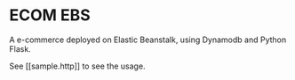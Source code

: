 # ECOM EBS

A e-commerce deployed on Elastic Beanstalk, using Dynamodb and Python Flask.

See [[sample.http]] to see the usage.